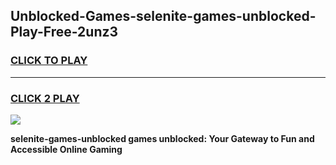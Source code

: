
## Unblocked-Games-selenite-games-unblocked-Play-Free-2unz3
<h3>
<a href="https://premium76.site?title=selenite-games-unblocked&ref=17A">CLICK TO PLAY</a></h3>
<hr>

<h3>
<a href="https://premium76.site?title=selenite-games-unblocked&ref=17A">CLICK 2 PLAY</a>
  
</h3>

<a href="https://premium76.site?title=selenite-games-unblocked&ref=17A"><img src="https://clearcache.store/games.png"></a>


**selenite-games-unblocked games unblocked: Your Gateway to Fun and Accessible Online Gaming**
